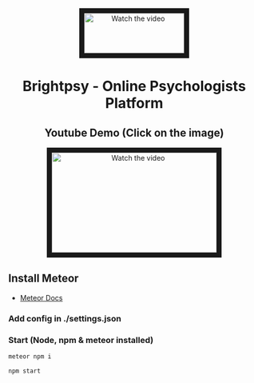 <div align="center">
 <img src="https://github.com/nilooy/brightpsy/assets/32486682/fef2c978-c9ca-40a4-87fe-30b856150a38" alt="Watch the video" width="200" height="80" border="10" />

# Brightpsy - Online Psychologists Platform

 ## Youtube Demo (Click on the image)
<a align="center" href="http://www.youtube.com/watch?feature=player_embedded&v=bFVyMbqkipk" target="_blank">
 <img src="http://img.youtube.com/vi/bFVyMbqkipk/mqdefault.jpg" alt="Watch the video" width="330" height="200" border="10" />
</a>

</div>


## Install Meteor

- [Meteor Docs](https://docs.meteor.com/#/full/)


### Add config in ./settings.json

### Start (Node, npm & meteor installed)

```js
meteor npm i
```

```js
npm start
```



